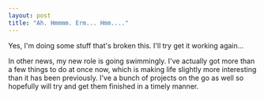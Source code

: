 ```yaml
---
layout: post
title: "Ah. Hmmmm. Erm... Hmm...."
---
```

Yes, I'm doing some stuff that's broken this. I'll try get it working again...

In other news, my new role is going swimmingly. I've actually got more than a
few things to do at once now, which is making life slightly more interesting
than it has been previously. I've a bunch of projects on the go as well so
hopefully will try and get them finished in a timely manner.
